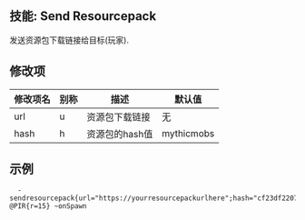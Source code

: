 技能: Send Resourcepack
--------------------------

发送资源包下载链接给目标(玩家).

修改项
----------

| 修改项名 | 别称    | 描述                                                                                                    | 默认值 |
|-----------|------------|----------------------------------------------------------------------------------------------------------------|---------------|
| url       | u       | 资源包下载链接            | 无          |
| hash      | h       | 资源包的hash值 | mythicmobs    |

示例
--------

    
      - sendresourcepack{url="https://yourresourcepackurlhere";hash="cf23df2207d99a74fbe169e3eba035e633b65d94"} @PIR{r=15} ~onSpawn
